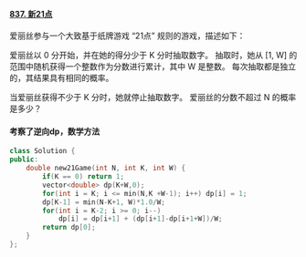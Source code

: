 #### [837. 新21点](https://leetcode-cn.com/problems/new-21-game/)

爱丽丝参与一个大致基于纸牌游戏 “21点” 规则的游戏，描述如下：

爱丽丝以 0 分开始，并在她的得分少于 K 分时抽取数字。 抽取时，她从 [1, W] 的范围中随机获得一个整数作为分数进行累计，其中 W 是整数。 每次抽取都是独立的，其结果具有相同的概率。

当爱丽丝获得不少于 K 分时，她就停止抽取数字。 爱丽丝的分数不超过 N 的概率是多少？

#### 考察了逆向dp，数学方法

```cpp
class Solution {
public:
    double new21Game(int N, int K, int W) {
        if(K == 0) return 1;
        vector<double> dp(K+W,0);
        for(int i = K; i <= min(N,K +W-1); i++) dp[i] = 1;
        dp[K-1] = min(N-K+1, W)*1.0/W;
        for(int i = K-2; i >= 0; i--)
            dp[i] = dp[i+1] + (dp[i+1]-dp[i+1+W])/W;
        return dp[0];
    }
};
```

